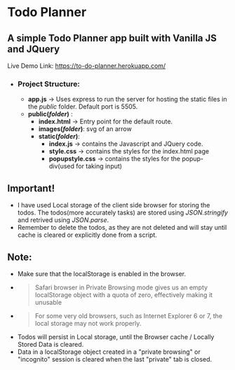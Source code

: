 # **Todo Planner** 
## A simple Todo Planner app built with Vanilla JS and JQuery

Live Demo Link: https://to-do-planner.herokuapp.com/

* ### Project Structure:
    * **app.js** -> Uses express to run the server for hosting the static files in the _public_ folder. Default port is 5505.
    * **public(_folder_)** :  
        * **index.html** -> Entry point for the default route.
        * **images(_folder_)**: svg of an arrow
        * **static(_folder_)**: 
            * **index.js** -> contains the Javascript and JQuery code.
            * **style.css** -> contains the styles for the index.html page 
            * **popupstyle.css** -> contains the styles for the popup-div(used for taking input)

## Important! 
*   I have used Local storage of the client side browser for storing the todos. The todos(more accurately tasks) are stored using _JSON.stringify_ and retrived using _JSON.parse_. 
*   Remember to delete the todos, as they are not deleted and will stay until cache is cleared or explicitly done from a script.

## Note: 
*   Make sure that the localStorage  is enabled in the browser.
*   >Safari browser in Private Browsing mode gives us an empty localStorage object with a quota of zero, effectively making it unusable
*   >For some very old browsers, such as Internet Explorer 6 or 7, the local storage may not work properly.
*   Todos will persist in Local storage, until the Browser cache / Locally Stored Data is cleared.
*   Data in a localStorage object created in a "private browsing" or "incognito" session is cleared when the last "private" tab is closed.

